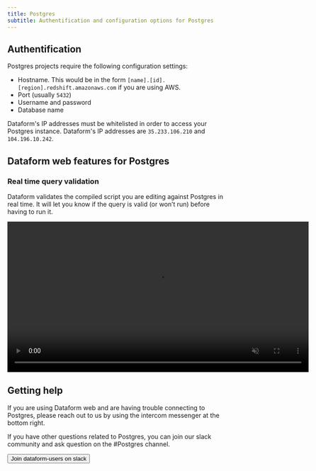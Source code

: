 ```yaml
---
title: Postgres
subtitle: Authentification and configuration options for Postgres
---
```


## Authentification

Postgres projects require the following configuration settings:

- Hostname. This would be in the form `[name].[id].[region].redshift.amazonaws.com` if you are using AWS.
- Port (usually `5432`)
- Username and password
- Database name

<div className="bp3-callout bp3-icon-info-sign bp3-intent-warning" markdown="1">
  Dataform's IP addresses must be whitelisted in order to access your Postgres instance. Dataform's IP addresses are <code>35.233.106.210</code> and <code>104.196.10.242</code>.
</div>

## Dataform web features for Postgres

### Real time query validation

Dataform validates the compiled script you are editing against Postgres in real time. It will let you know if the query is valid (or won’t run) before having to run it.

<video autoplay controls loop  muted  width="680" ><source src="https://assets.dataform.co/docs/compilation.mp4" type="video/mp4" ><span>Real time compilation video</span></video>

## Getting help

If you are using Dataform web and are having trouble connecting to Postgres, please reach out to us by using the intercom messenger at the bottom right.

If you have other questions related to Postgres, you can join our slack community and ask question on the #Postgres channel.

<a href="https://join.slack.com/t/dataform-users/shared_invite/zt-dark6b7k-r5~12LjYL1a17Vgma2ru2A"><button>Join dataform-users on slack</button></a>
